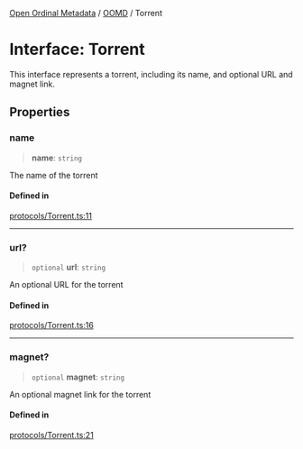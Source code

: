 [Open Ordinal Metadata](../../README.md) / [OOMD](../README.md) / Torrent

# Interface: Torrent

This interface represents a torrent, including its name, and
optional URL and magnet link.

## Properties

### name

> **name**: `string`

The name of the torrent

#### Defined in

[protocols/Torrent.ts:11](https://github.com/open-ordinal/open-ordinal-metadata/blob/5abb5abae2bd895ff8e9de3f437702550bb5189b/src/protocols/Torrent.ts#L11)

***

### url?

> `optional` **url**: `string`

An optional URL for the torrent

#### Defined in

[protocols/Torrent.ts:16](https://github.com/open-ordinal/open-ordinal-metadata/blob/5abb5abae2bd895ff8e9de3f437702550bb5189b/src/protocols/Torrent.ts#L16)

***

### magnet?

> `optional` **magnet**: `string`

An optional magnet link for the torrent

#### Defined in

[protocols/Torrent.ts:21](https://github.com/open-ordinal/open-ordinal-metadata/blob/5abb5abae2bd895ff8e9de3f437702550bb5189b/src/protocols/Torrent.ts#L21)
